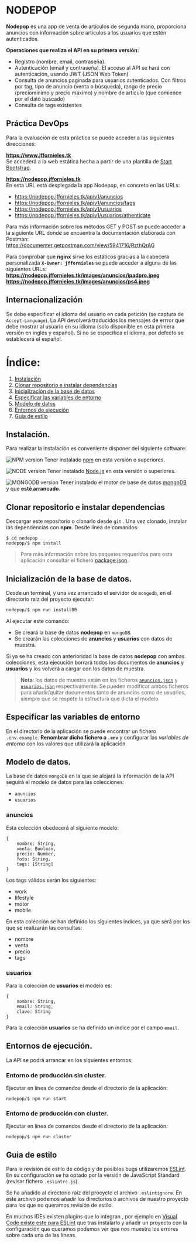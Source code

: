 
# NODEPOP

**Nodepop** es una app de venta de artículos de segunda mano, proporciona anuncios con información sobre articulos a los usuarios que estén autenticados. 

**Operaciones que realiza el API en su primera versión**:
- Registro (nombre, email, contraseña). 
- Autenticación (email y contraseña). El acceso al API se hará con autenticación, usando JWT (JSON Web Token)
- Consulta de anuncios paginada para usuarios autenticados. Con filtros por tag, tipo de anuncio (venta o búsqueda), rango de precio (preciomínimo y precio máximo) y nombre de artículo (que comience por el dato buscado)
- Consulta de tags existentes

## Práctica DevOps
Para la evaluación de esta práctica se puede acceder a las siguientes direcciones:

**<https://www.jffornieles.tk>**  
Se accederá a la web estática hecha a partir de una plantilla de [Start Bootstrap](https://startbootstrap.com).

**<https://nodepop.jffornieles.tk>**  
En esta URL está desplegada la app Nodepop, en concreto en las URLs:
- https://nodepop.jffornieles.tk/apiv1/anuncios
- https://nodepop.jffornieles.tk/apiv1/anuncios/tags
- https://nodepop.jffornieles.tk/apiv1/usuarios
- https://nodepop.jffornieles.tk/apiv1/usuarios/athenticate  

Para más información sobre los métodos GET y POST se puede acceder a la siguiente URL donde se encuentra la documentación elaborada con Postman:  
https://documenter.getpostman.com/view/5941716/RzthQrAG

Para comprobar que **nginx** sirve los estáticos gracias a la cabecera personalizada **`X-Owner: jffornieles`** se puede acceder a alguna de las siguientes URLs:  
**https://nodepop.jffornieles.tk/images/anuncios/ipadpro.jpeg** 
**https://nodepop.jffornieles.tk/images/anuncios/ps4.jpeg**




## Internacionalización
Se debe especificar el idioma del usuario en cada petición (se captura de `Accept-Language`). La API devolverá traducidos los mensajes de errror que debe mostrar al usuario en su idioma (solo disponible en esta primera versión en inglés y español). Si no se especifica el idioma, por defecto se establecerá el español. 

# <a id="index"></a>Índice:

1. [Instalación](#instalacion)
2. [Clonar repositorio e instalar dependencias](#clonar)
3. [Inicialización de la base de datos](#iniciobd)
4. [Especificar las variables de entorno](#variablesentorno)
5. [Modelo de datos](#modelodatos)
6. [Entornos de ejecución](#entornosejecucion)
7. [Guia de estilo](#estilo)


## <a id="instalacion"></a>Instalación.
Para realizar la instalación es conveniente disponer del siguiente software:

![NPM version](https://img.shields.io/badge/npm-6.4.1-red.svg)
Tener instalado [npm](https://www.npmjs.com/) en esta versión o superiores.

![NODE version](https://img.shields.io/badge/node-10.13.0-green.svg)
Tener instalado [Node.js](https://nodejs.org/) en esta versión o superiores.

![MONGODB version](https://img.shields.io/badge/mongodb-4.0.4-green.svg)
Tener instalado el motor de base de datos [mongoDB](https://www.mongodb.com/) y que **esté arrancado**.

## <a id="clonar"></a>Clonar repositorio e instalar dependencias
Descargar este repositorio o clonarlo desde `git` .
Una vez clonado, instalar las dependencias con **npm**. Desde línea de comandos:

```shell
$ cd nodepop
nodepop/$ npm install
```
> Para más información sobre los paquetes requeridos para esta aplicación consultar el fichero [package.json](package.json).


## <a id="iniciobd"></a>Inicialización de la base de datos.
Desde un terminal, y una vez arrancado el servidor de `mongodb`, en el directorio raiz del proyecto ejecutar:

```bash
nodepop/$ npm run installDB
```
Al ejecutar este comando:

- Se creará la base de datos **nodepop** en `mongoDB`.
- Se crearán las colecciones de **anuncios** y **usuarios** con datos de muestra.

Si ya se ha creado con anterioridad la base de datos **nodepop** con ambas colecciones, esta ejecución borrará todos los documentos de **anuncios** y **usuarios** y los volverá a cargar con los datos de muestra.

> **Nota**: los datos de muestra están en los ficheros [`anuncios.json`](./anuncios.json) y [`usuarios.json`](./usuarios.json) respectivamente. Se pueden modificar ambos ficheros para añadir/quitar documentos tanto de anuncios como de usuarios, siempre que se respete la estructura que dicta el modelo.


## <a id="variablesentorno"></a>Especificar las variables de entorno
En el directorio de la aplicación se puede encontrar un fichero `.env.example`. **Renombrar dicho fichero a `.env`** y configurar las *variables de entorno* con los valores que utilizará la aplicación.

## <a id="modelodatos"></a>Modelo de datos.
La base de datos `mongoDB` en la que se alojará la información de la API seguirá el modelo de datos para las colecciones:

* `anuncios`
* `usuarios`

### anuncios
Esta colección obedecerá al siguiente modelo:

```
{
    nombre: String,
    venta: Boolean,
    precio: Number,
    foto: String,
    tags: [String]
}
```
Los tags válidos serán los siguientes:

* work
* lifestyle
* motor
* mobile

En esta colección se han definido los siguientes índices, ya que será por los que se realizarán las consultas:

* nombre
* venta
* precio
* tags

### usuarios
Para la colección de **usuarios** el modelo es:

```
{
    nombre: String,
    email: String,
    clave: String
}
```

Para la colección **usuarios** se ha definido un índice por el campo `email`.


## <a id="entornosejecucion"></a>Entornos de ejecución.
La API se podrá arrancar en los siguientes entornos:

### Entorno de producción sin cluster.
Ejecutar en línea de comandos desde el directorio de la aplicación:

```shell
nodepop/$ npm run start
```

### Entorno de producción con cluster.
Ejecutar en línea de comandos desde el directorio de la aplicación:

```shell
nodepop/$ npm run cluster
```


## <a id="estilo"></a>Guia de estilo 

Para la revisión de estilo de código y de posibles bugs utilizaremos [ESLint](http://eslint.org/).
En su configuración se ha optado por la versión de JavaScript Standard (revisar fichero `.eslintrc.js`).

Se ha añadido al directorio raiz del proeycto el archivo `.eslintignore`. En este archivo podemos añadir los directorios o archivos de nuestro proyecto para los que no queramos revisión de estilo.

En muchos IDEs existen plugins que lo integran , por ejemplo en [Visual Code existe este para ESLint](https://marketplace.visualstudio.com/items?itemName=dbaeumer.vscode-eslint) que tras instalarlo y añadir un proyecto con la configuración que queramos podemos ver que nos muestra los errores sobre cada una de las líneas.



